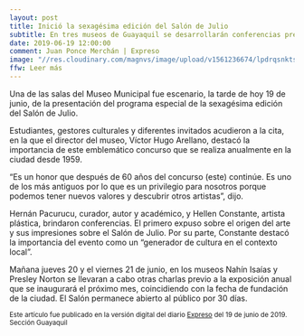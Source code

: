```yaml
---
layout: post
title: Inició la sexagésima edición del Salón de Julio
subtitle: En tres museos de Guayaquil se desarrollarán conferencias previas al evento artístico.
date: 2019-06-19 12:00:00
comment: Juan Ponce Merchán | Expreso
image: "//res.cloudinary.com/magnvs/image/upload/v1561236674/lpdrqsnktspseekzirtg.jpg"
ffw: Leer más
---
```

Una de las salas del Museo Municipal fue escenario, la tarde de hoy 19 de junio, de la presentación del programa especial de la sexagésima edición del Salón de Julio.

Estudiantes, gestores culturales y diferentes invitados acudieron a la cita, en la que el director del museo, Víctor Hugo Arellano, destacó la importancia de este emblemático concurso que se realiza anualmente en la ciudad desde 1959.

“Es un honor que después de 60 años del concurso (este) continúe. Es uno de los más antiguos por lo que es un privilegio para nosotros porque podemos tener nuevos valores y descubrir otros artistas”, dijo.

Hernán Pacurucu, curador, autor y académico, y Hellen Constante, artista plástica, brindaron conferencias. El primero expuso sobre el origen del arte y sus impresiones sobre el Salón de Julio. Por su parte, Constante destacó la importancia del evento como un “generador de cultura en el contexto local”.

Mañana jueves 20 y el viernes 21 de junio, en los museos Nahín Isaías y Presley Norton se llevaran a cabo otras charlas previo a la exposición anual que se inaugurará el próximo mes, coincidiendo con la fecha de fundación de la ciudad. El Salón permanece abierto al público por 30 días.

<small>Este artículo fue publicado en la versión digital del diario [Expreso](//www.expreso.ec/guayaquil/inicio-la-sexagesima-edicion-del-salon-de-julio-AX2918828) del 19 de junio de 2019. Sección Guayaquil</small>
